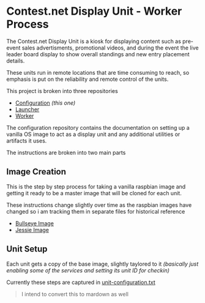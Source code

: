 # Contest.net Display Unit - Worker Process

The Contest.net Display Unit is a kiosk for displaying content such as pre-event sales advertisments, promotional videos, and during the event
the live leader board display to show overall standings and new entry placement details.

These units run in remote locations that are time consuming to reach, so emphasis is put on the reliability and remote control of the units.

This project is broken into three repositories
* [Configuration](https://github.com/josh-hetland/Contest.net-Unit-Configuration) _(this one)_
* [Launcher](https://github.com/josh-hetland/Contest.net-Unit-Launcher)
* [Worker](https://github.com/josh-hetland/Contest.net-Unit-Worker)

The configuration repository contains the documentation on setting up a vanilla OS image to act as a display unit
and any additional utilities or artifacts it uses.


The instructions are broken into two main parts

## Image Creation

This is the step by step process for taking a vanilla raspbian image and getting it ready to be a master image
that will be cloned for each unit.

These instructions change slightly over time as the raspbian images have changed so i am tracking them
in separate files for historical reference

* [Bullseye Image](./MASTER-IMAGE-BULLSEYE.md)
* [Jessie Image](./master-image.txt)


## Unit Setup

Each unit gets a copy of the base image, slightly taylored to it _(basically just enabling some of the services and setting its unit ID for checkin)_

Currently these steps are captured in [unit-configuration.txt](./unit-configuration.txt)

> I intend to convert this to mardown as well
